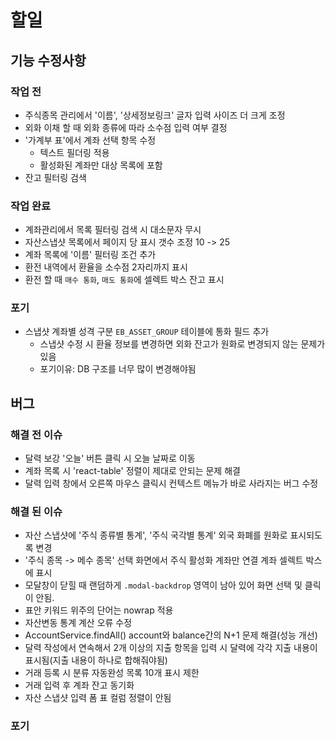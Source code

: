 # 할일

## 기능 수정사항

### 작업 전

- 주식종목 관리에서 '이름', '상세정보링크' 글자 입력 사이즈 더 크게 조정
- 외화 이채 할 때 외화 종류에 따라 소수점 입력 여부 결정
- '가계부 표'에서 계좌 선택 항목 수정
  - 텍스트 필더링 적용
  - 활성화된 계좌만 대상 목록에 포함
- 잔고 필터링 검색

### 작업 완료

- 계좌관리에서 목록 필터링 검색 시 대소문자 무시
- 자산스냅샷 목록에서 페이지 당 표시 갯수 조정 10 -> 25
- 계좌 목록에 '이름' 필터링 조건 추가
- 환전 내역에서 환율을 소수점 2자리까지 표시
- 환전 할 때 `매수 통화`, `매도 통화`에 셀렉트 박스 잔고 표시

### 포기

- 스냅샷 계좌별 성격 구분 `EB_ASSET_GROUP` 테이블에 통화 필드 추가
  - 스냅샷 수정 시 환율 정보를 변경하면 외화 잔고가 원화로 변경되지 않는 문제가 있음
  - 포기이유: DB 구조를 너무 많이 변경해야됨

## 버그

### 해결 전 이슈

- 달력 보강 '오늘' 버튼 클릭 시 오늘 날짜로 이동
- 계좌 목록 시 'react-table' 정렬이 제대로 안되는 문제 해결
- 달력 입력 창에서 오른쪽 마우스 클릭시 컨텍스트 메뉴가 바로 사라지는 버그 수정

### 해결 된 이슈

- 자산 스냅샷에 '주식 종류별 통계', '주식 국각별 통계' 외국 화폐를 원화로 표시되도록 변경
- '주식 종목 -> 메수 종목' 선택 화면에서 주식 활성화 계좌만 연결 계좌 셀렉트 박스에 표시
- 모달창이 닫힐 때 랜덤하게 `.modal-backdrop` 영역이 남아 있어 화면 선택 및 클릭이 안됨.
- 표안 키워드 위주의 단어는 nowrap 적용
- 자산변동 통계 계산 오류 수정
- AccountService.findAll() account와 balance간의 N+1 문제 해결(성능 개선)
- 달력 작성에서 연속해서 2개 이상의 지출 항목을 입력 시 달력에 각각 지출 내용이 표시됨(지출 내용이 하나로 합해줘야됨)
- 거래 등록 시 분류 자동완성 목록 10개 표시 제한
- 거래 입력 후 계좌 잔고 동기화
- 자산 스냅샷 입력 폼 표 컬럼 정렬이 안됨

### 포기
